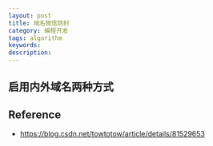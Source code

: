 ```yaml
---
layout: post
title: 域名微信防封
category: 编程开发
tags: algorithm
keywords: 
description: 
---
```


## 启用内外域名两种方式

## Reference

* <https://blog.csdn.net/towtotow/article/details/81529653>
